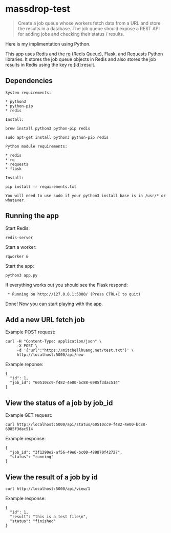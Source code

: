 # massdrop-test

> Create a job queue whose workers fetch data from a URL and store the results in a database.  The job queue should expose a REST API for adding jobs and checking their status / results.

Here is my implimentation using Python.

This app uses Redis and the [rq](http://python-rq.org/) (Redis Queue), Flask, and Requests Python libraries. It stores the job queue objects in Redis and also stores the job results in Redis using the key rq:[id]:result.

## Dependencies

```
System requirements:

* python3
* python-pip
* redis

Install:

brew install python3 python-pip redis

sudo apt-get install python3 python-pip redis

Python module requirements:

* redis
* rq
* requests
* flask

Install:

pip install -r requirements.txt

You will need to use sudo if your python3 install base is in /usr/* or whatever.

```

## Running the app

Start Redis:

```
redis-server
```

Start a worker:

```
rqworker &
```

Start the app:

```
python3 app.py
```

If everything works out you should see the Flask respond:

```
 * Running on http://127.0.0.1:5000/ (Press CTRL+C to quit)
```

Done! Now you can start playing with the app.

## Add a new URL fetch job

Example POST request:

```
curl -H "Content-Type: application/json" \
     -X POST \
     -d '{"url":"https://mitchellhuang.net/test.txt"}' \
     http://localhost:5000/api/new
```

Example reponse:

```
{
  "id": 1,
  "job_id": "60510cc9-f482-4e00-bc88-6985f3dac514"
}
```

## View the status of a job by job_id

Example GET request:

```
curl http://localhost:5000/api/status/60510cc9-f482-4e00-bc88-6985f3dac514
```

Example response:

```
{
  "job_id": "3f1290e2-af56-49e6-bc00-489870f42727",
  "status": "running"
}
```

## View the result of a job by id

```
curl http://localhost:5000/api/view/1
```

Example response:

```
{
  "id": 1,
  "result": "this is a test file\n",
  "status": "finished"
}
```